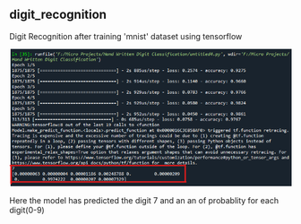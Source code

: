 ## digit_recognition

Digit Recognition after training 'mnist' dataset using tensorflow

<img src="temp.png">

Here the model has predicted the digit 7 and an an of probablity for each digit(0-9)
